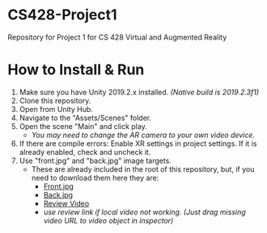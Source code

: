 # CS428-Project1
Repository for Project 1 for CS 428 Virtual and Augmented Reality

# How to Install & Run
1. Make sure you have Unity 2019.2.x installed. 
	*(Native build is 2019.2.3f1)*
2. Clone this repository.
3. Open from Unity Hub.
4. Navigate to the "Assets/Scenes" folder.
5. Open the scene "Main" and click play.
	* *You may need to change the AR camera to your own video device.*
6. If there are compile errors: Enable XR settings in project settings. If it is already enabled, check and uncheck it.
7. Use "front.jpg" and "back.jpg" image targets.
	* These are already included in the root of this repository, but, if you need to download them here they are:
		* <a href="front.jpg" download>Front.jpg</a>
		* <a href="back.jpg" download>Back.jpg</a>
		* <a href="https://www.youtube.com/watch?v=lSzqMmAMNnY">Review Video</a>
		* *use review link if local video not working. (Just drag missing video URL to video object in inspector)*
